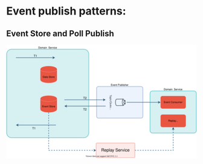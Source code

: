# Event publish patterns:
## Event Store and Poll Publish
<p align="center">
<img src="./event-store-and-publishing.svg">
</p>

